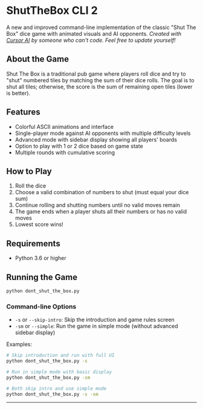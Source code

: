 # ShutTheBox CLI 2

A new and improved command-line implementation of the classic "Shut The Box" dice game with animated visuals and AI opponents.
*Created with [Cursor AI](https://cursor.sh/) by someone who can't code. Feel free to update yourself!*

## About the Game

Shut The Box is a traditional pub game where players roll dice and try to "shut" numbered tiles by matching the sum of their dice rolls. The goal is to shut all tiles; otherwise, the score is the sum of remaining open tiles (lower is better).

## Features

- Colorful ASCII animations and interface
- Single-player mode against AI opponents with multiple difficulty levels
- Advanced mode with sidebar display showing all players' boards
- Option to play with 1 or 2 dice based on game state
- Multiple rounds with cumulative scoring

## How to Play

1. Roll the dice
2. Choose a valid combination of numbers to shut (must equal your dice sum)
3. Continue rolling and shutting numbers until no valid moves remain
4. The game ends when a player shuts all their numbers or has no valid moves
5. Lowest score wins!

## Requirements

- Python 3.6 or higher

## Running the Game

```bash
python dont_shut_the_box.py
```

### Command-line Options

- `-s` or `--skip-intro`: Skip the introduction and game rules screen
- `-sm` or `--simple`: Run the game in simple mode (without advanced sidebar display)

Examples:
```bash
# Skip introduction and run with full UI
python dont_shut_the_box.py -s

# Run in simple mode with basic display
python dont_shut_the_box.py -sm

# Both skip intro and use simple mode
python dont_shut_the_box.py -s -sm
```

---
 
